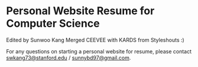 # Personal Website Resume for Computer Science 


Edited by Sunwoo Kang
Merged CEEVEE with KARDS from Styleshouts :) 


For any questions on starting a personal website for resume, please contact swkang73@stanford.edu / sunnybd97@gmail.com. 
